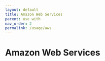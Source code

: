 ```yaml
---
layout: default
title: Amazon Web Services
parent: use with
nav_order: 2
permalink: /usage/aws
---
```


# Amazon Web Services
